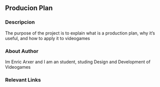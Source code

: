 ## Producion Plan

### Descripcion
The purpose of the project is to explain what is a production plan, why it’s useful, and how to apply it to videogames

### About Author
Im Enric Arxer and I am an student, studing Design and Development of Videogames

### Relevant Links
